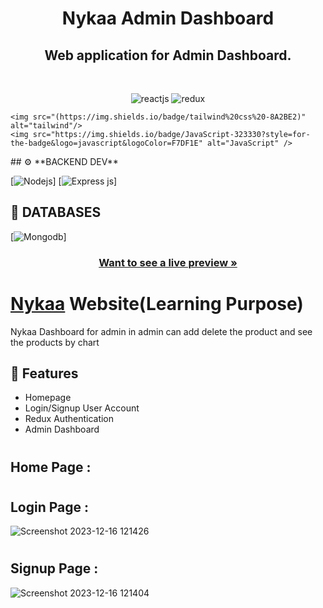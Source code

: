 
<h1 align="center">Nykaa Admin Dashboard</h1> 
<h2 align="center">Web application for Admin Dashboard.</h2> 
<br />
<p align="center">
    <img src="https://img.shields.io/badge/React_(18.2.0)-20232A?style=for-the-badge&logo=react&logoColor=61DAFB" alt="reactjs" />
    <img src="https://img.shields.io/badge/Redux_(4.2.0)-593D88?style=for-the-badge&logo=redux&logoColor=white" alt="redux" />
   
    <img src="(https://img.shields.io/badge/tailwind%20css%20-8A2BE2)" alt="tailwind"/>   
    <img src="https://img.shields.io/badge/JavaScript-323330?style=for-the-badge&logo=javascript&logoColor=F7DF1E" alt="JavaScript" />
    
</p>
## ⚙️ **BACKEND DEV**

[![](https://img.shields.io/badge/Node.js-43853D?style=for-the-badge&logo=node.js&logoColor=white "Nodejs")]
[![Express js](https://img.shields.io/badge/Express.js-404D59?style=for-the-badge "Express js")]

## 📅 **DATABASES**

[![Mongodb](https://img.shields.io/badge/MongoDB-4EA94B?style=for-the-badge&logo=mongodb&logoColor=white "Mongodb")]

<h3 align="center"><a href="https://project-pilot.netlify.app/"><strong>Want to see a live preview »</strong></a></h3>



# <h1><a href="https://verdant-profiterole-6d8e54.netlify.app/">Nykaa</a> Website(Learning Purpose)</h1>



Nykaa Dashboard for admin in admin can add delete the product and see the products by chart

## 🚀 Features
- Homepage
- Login/Signup User Account
- Redux Authentication
- Admin Dashboard



# <h2>Home Page : </h2>




# <h2>Login Page : </h2>
![Screenshot 2023-12-16 121426](https://github.com/Sushree-01/Project-Plot/assets/112815087/412f2cd5-051e-4d95-a86e-270a425768b5)

# <h2>Signup Page : </h2>
![Screenshot 2023-12-16 121404](https://github.com/Sushree-01/Project-Plot/assets/112815087/905d538a-3b39-4884-8854-ad2ce429dc24)




